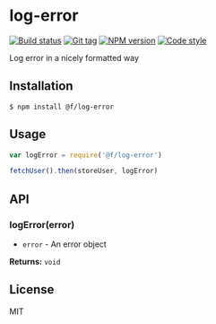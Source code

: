 
# log-error

[![Build status][travis-image]][travis-url]
[![Git tag][git-image]][git-url]
[![NPM version][npm-image]][npm-url]
[![Code style][standard-image]][standard-url]

Log error in a nicely formatted way

## Installation

    $ npm install @f/log-error

## Usage

```js
var logError = require('@f/log-error')

fetchUser().then(storeUser, logError)
```

## API

### logError(error)

- `error` - An error object

**Returns:** `void`

## License

MIT

[travis-image]: https://img.shields.io/travis/micro-js/log-error.svg?style=flat-square
[travis-url]: https://travis-ci.org/micro-js/log-error
[git-image]: https://img.shields.io/github/tag/micro-js/log-error.svg?style=flat-square
[git-url]: https://github.com/micro-js/log-error
[standard-image]: https://img.shields.io/badge/code%20style-standard-brightgreen.svg?style=flat-square
[standard-url]: https://github.com/feross/standard
[npm-image]: https://img.shields.io/npm/v/@f/log-error.svg?style=flat-square
[npm-url]: https://npmjs.org/package/@f/log-error
